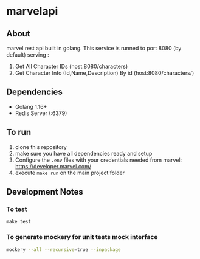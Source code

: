 # marvelapi

## About
marvel rest api built in golang. This service is runned to port 8080 (by default)
serving :
1. Get All Character IDs (host:8080/characters)
2. Get Character Info (Id,Name,Description) By id (host:8080/characters/<id>)

## Dependencies
- Golang 1.16+
- Redis Server (:6379)

## To run
1. clone this repository
2. make sure you have all dependencies ready and setup
3. Configure the `.env` files with your credentials needed from marvel: https://developer.marvel.com/
4. execute `make run` on the main project folder

## Development Notes

### To test
`make test`

### To generate mockery for unit tests mock interface
```bash
mockery --all --recursive=true --inpackage
```